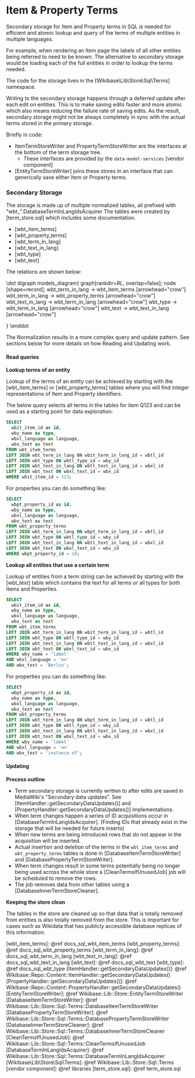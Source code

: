 # Item & Property Terms

Secondary storage for Item and Property terms in SQL is needed for efficient and atomic lookup and query of the terms of multiple entities in multiple languages.

For example, when rendering an Item page the labels of all other entities being referred to need to be known.
The alternative to secondary storage would be loading each of the full entities in order to lookup the terms needed.

The code for the storage lives in the [Wikibase\Lib\Store\Sql\Terms] namespace.

Writing to the secondary storage happens through a deferred update after each edit on entities. This is to make saving edits faster and more atomic which also means reducing the failure rate of saving edits. As the result, secondary storage might not be always completely in sync with the actual terms stored in the primary storage.

Briefly in code:
 - ItemTermStoreWriter and PropertyTermStoreWriter are the interfaces at the bottom of the term storage tree.
   - These interfaces are provided by the `data-model-services` [vendor component]
 - [EntityTermStoreWriter] joins these stores in an interface that can generically save either Item or Property terms.

### Secondary Storage

The storage is made up of multiple normalized tables, all prefixed with "wbt_".DatabaseTermInLangIdsAcquirer
The tables were created by [term_store.sql] which includes some documentation.

* [wbt_item_terms]
* [wbt_property_terms]
* [wbt_term_in_lang]
* [wbt_text_in_lang]
* [wbt_type]
* [wbt_text]

The relations are shown below:

\dot
digraph models_diagram{
    graph[rankdir=RL, overlap=false];
    node [shape=record];
  wbt_term_in_lang -> wbt_item_terms [arrowhead="crow"]
  wbt_term_in_lang -> wbt_property_terms [arrowhead="crow"]
  wbt_text_in_lang -> wbt_term_in_lang [arrowhead="crow"]
  wbt_type -> wbt_term_in_lang [arrowhead="crow"]
  wbt_text -> wbt_text_in_lang [arrowhead="crow"]

}
\enddot

The Normalization results in a more complex query and update pattern.
See sections below for more details on how Reading and Updating work.

#### Read queries

**Lookup terms of an entity**

Lookup of the terms of an entity can be achieved by starting with the [wbt_item_terms] or [wbt_property_terms] tables where you will find integer representations of Item and Property identifiers.

The below query selects all terms in the tables for item Q123 and can be used as a starting point for data exploration:

```sql
SELECT
  wbit_item_id as id,
  wby_name as type,
  wbxl_language as language,
  wbx_text as text
FROM wbt_item_terms
LEFT JOIN wbt_term_in_lang ON wbit_term_in_lang_id = wbtl_id
LEFT JOIN wbt_type ON wbtl_type_id = wby_id
LEFT JOIN wbt_text_in_lang ON wbtl_text_in_lang_id = wbxl_id
LEFT JOIN wbt_text ON wbxl_text_id = wbx_id
WHERE wbit_item_id = 123;
```

For properties you can do something like:

```sql
SELECT
  wbpt_property_id as id,
  wby_name as type,
  wbxl_language as language,
  wbx_text as text
FROM wbt_property_terms
LEFT JOIN wbt_term_in_lang ON wbpt_term_in_lang_id = wbtl_id
LEFT JOIN wbt_type ON wbtl_type_id = wby_id
LEFT JOIN wbt_text_in_lang ON wbtl_text_in_lang_id = wbxl_id
LEFT JOIN wbt_text ON wbxl_text_id = wbx_id
WHERE wbpt_property_id = 10;
```

**Lookup all entities that use a certain term**

Lookup of entities from a term string can be achieved by starting with the [wbt_text] table which contains the text for all terms or all types for both Items and Properties.

```sql
SELECT
  wbit_item_id as id,
  wby_name as type,
  wbxl_language as language,
  wbx_text as text
FROM wbt_item_terms
LEFT JOIN wbt_term_in_lang ON wbit_term_in_lang_id = wbtl_id
LEFT JOIN wbt_type ON wbtl_type_id = wby_id
LEFT JOIN wbt_text_in_lang ON wbtl_text_in_lang_id = wbxl_id
LEFT JOIN wbt_text ON wbxl_text_id = wbx_id
WHERE wby_name = 'label'
AND wbxl_language = 'en'
AND wbx_text = 'Berlin';
```

For properties you can do something like:

```sql
SELECT
  wbpt_property_id as id,
  wby_name as type,
  wbxl_language as language,
  wbx_text as text
FROM wbt_property_terms
LEFT JOIN wbt_term_in_lang ON wbpt_term_in_lang_id = wbtl_id
LEFT JOIN wbt_type ON wbtl_type_id = wby_id
LEFT JOIN wbt_text_in_lang ON wbtl_text_in_lang_id = wbxl_id
LEFT JOIN wbt_text ON wbxl_text_id = wbx_id
WHERE wby_name = 'label'
AND wbxl_language = 'en'
AND wbx_text = 'instance of';
```

#### Updating

**Process outline**

 - Term secondary storage is currently written to after edits are saved in MediaWiki's "Secondary data updates". See [ItemHandler::getSecondaryDataUpdates()] and [PropertyHandler::getSecondaryDataUpdates()] implementations.
 - When term changes happen a series of ID acquisitions occur in [DatabaseTermInLangIdsAcquirer]. (Finding IDs that already exist in the storage that will be needed for future inserts)
 - When new terms are being introduced rows that do not appear in the acquisition will be inserted.
 - Actual insertion and deletion of the terms in the `wbt_item_terms` and `wbt_property_terms` tables is done in [DatabaseItemTermStoreWriter] and [DatabasePropertyTermStoreWriter].
 - When term changes result in some terms potentially being no longer being used across the whole store a [CleanTermsIfUnusedJob] job will be scheduled to remove the rows.
 - The job removes data from other tables using a [DatabaseInnerTermStoreCleaner].

**Keeping the store clean**

The tables in the store are cleaned up so that data that is totally removed from entities is also totally removed from the store.
This is important for cases such as Wikidata that has publicly accessible database replicas of this information.

[wbt_item_terms]: @ref docs_sql_wbt_item_terms
[wbt_property_terms]: @ref docs_sql_wbt_property_terms
[wbt_term_in_lang]: @ref docs_sql_wbt_term_in_lang
[wbt_text_in_lang]: @ref docs_sql_wbt_text_in_lang
[wbt_text]: @ref docs_sql_wbt_text
[wbt_type]: @ref docs_sql_wbt_type
[ItemHandler::getSecondaryDataUpdates()]: @ref Wikibase::Repo::Content::ItemHandler::getSecondaryDataUpdates()
[PropertyHandler::getSecondaryDataUpdates()]: @ref Wikibase::Repo::Content::PropertyHandler::getSecondaryDataUpdates()
[EntityTermStoreWriter]: @ref Wikibase::Lib::Store::EntityTermStoreWriter
[DatabaseItemTermStoreWriter]: @ref Wikibase::Lib::Store::Sql::Terms::DatabaseItemTermStoreWriter
[DatabasePropertyTermStoreWriter]: @ref Wikibase::Lib::Store::Sql::Terms::DatabasePropertyTermStoreWriter
[DatabaseInnerTermStoreCleaner]: @ref Wikibase::Lib::Store::Sql::Terms::DatabaseInnerTermStoreCleaner
[CleanTermsIfUnusedJob]: @ref Wikibase::Lib::Store::Sql::Terms::CleanTermsIfUnusedJob
[DatabaseTermInLangIdsAcquirer]: @ref Wikibase::Lib::Store::Sql::Terms::DatabaseTermInLangIdsAcquirer
[Wikibase\Lib\Store\Sql\Terms]: @ref Wikibase::Lib::Store::Sql::Terms
[vendor component]: @ref libraries
[term_store.sql]: @ref term_store.sql
